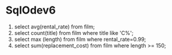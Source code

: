 # SqlOdev6
1) select avg(rental_rate) from film;
2) select count(title) from film
where title like 'C%';
3) select max (length) from film
where rental_rate=0.99;
4) select sum(replacement_cost) from film
where length >= 150;
